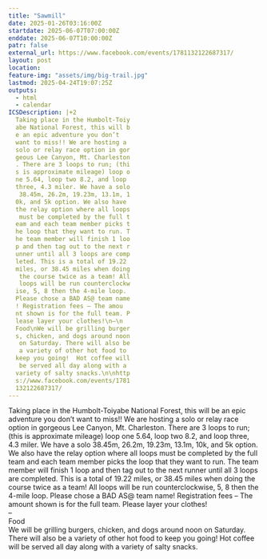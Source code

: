 ```yaml
---
title: "Sawmill"
date: 2025-01-26T03:16:00Z
startdate: 2025-06-07T07:00:00Z
enddate: 2025-06-07T10:00:00Z
patr: false
external_url: https://www.facebook.com/events/1781132122687317/
layout: post
location: 
feature-img: "assets/img/big-trail.jpg"
lastmod: 2025-04-24T19:07:25Z
outputs:
  - html
  - calendar
ICSDescription: |+2
  Taking place in the Humbolt-Toiy  abe National Forest, this will b  e an epic adventure you don’t   want to miss!! We are hosting a   solo or relay race option in gor  geous Lee Canyon, Mt. Charleston  . There are 3 loops to run; (thi  s is approximate mileage) loop o  ne 5.64, loop two 8.2, and loop   three, 4.3 miler. We have a solo   38.45m, 26.2m, 19.23m, 13.1m, 1  0k, and 5k option. We also have   the relay option where all loops   must be completed by the full t  eam and each team member picks t  he loop that they want to run. T  he team member will finish 1 loo  p and then tag out to the next r  unner until all 3 loops are comp  leted. This is a total of 19.22   miles, or 38.45 miles when doing   the course twice as a team! All   loops will be run counterclockw  ise, 5, 8 then the 4-mile loop.   Please chose a BAD AS@ team name  ! Registration fees – The amou  nt shown is for the full team. P  lease layer your clothes!\n–\n  Food\nWe will be grilling burger  s, chicken, and dogs around noon   on Saturday. There will also be   a variety of other hot food to   keep you going!  Hot coffee will   be served all day along with a   variety of salty snacks.\n\nhttp  s://www.facebook.com/events/1781  132122687317/
---
```


Taking place in the Humbolt-Toiyabe National Forest, this will be an epic adventure you don’t want to miss!! We are hosting a solo or relay race option in gorgeous Lee Canyon, Mt. Charleston. There are 3 loops to run; (this is approximate mileage) loop one 5.64, loop two 8.2, and loop three, 4.3 miler. We have a solo 38.45m, 26.2m, 19.23m, 13.1m, 10k, and 5k option. We also have the relay option where all loops must be completed by the full team and each team member picks the loop that they want to run. The team member will finish 1 loop and then tag out to the next runner until all 3 loops are completed. This is a total of 19.22 miles, or 38.45 miles when doing the course twice as a team! All loops will be run counterclockwise, 5, 8 then the 4-mile loop. Please chose a BAD AS@ team name! Registration fees – The amount shown is for the full team. Please layer your clothes!<br>
  –<br>
  Food<br>
  We will be grilling burgers, chicken, and dogs around noon on Saturday. There will also be a variety of other hot food to keep you going!  Hot coffee will be served all day along with a variety of salty snacks.<br>
  <br>
  
